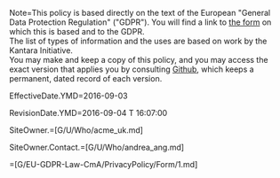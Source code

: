 Note=This policy is based directly on the text of the European "General Data Protection Regulation" ("GDPR").  You will find a link to <a href="index.php?action=source&file=G/EU-GDPR-Law-CmA/PrivacyPolicy/Form/1.md">the form</a> on which this is based and to the GDPR.<br>The list of types of information and the uses are based on work by the Kantara Initiative.<br>You may make and keep a copy of this policy, and you may access the exact version that applies you by consulting <a href="https://github.com/CommonAccord/Cmacc-Source/blob/master/Doc/G/EU-GDPR-Law-CmA/PrivacyPolicy/Demo/Acme_UK.md">Github</a>, which keeps a permanent, dated record of each version.


EffectiveDate.YMD=2016-09-03

RevisionDate.YMD=2016-09-04 T 16:07:00

SiteOwner.=[G/U/Who/acme_uk.md]

SiteOwner.Contact.=[G/U/Who/andrea_ang.md]

=[G/EU-GDPR-Law-CmA/PrivacyPolicy/Form/1.md]
